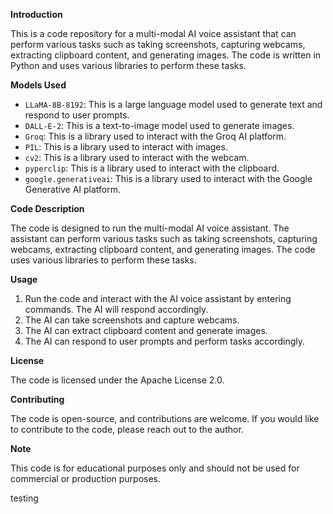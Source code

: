 **Introduction**

This is a code repository for a multi-modal AI voice assistant that can perform various tasks such as taking screenshots, capturing webcams, extracting clipboard content, and generating images. The code is written in Python and uses various libraries to perform these tasks.

**Models Used**

- `LLaMA-8B-8192`: This is a large language model used to generate text and respond to user prompts.
- `DALL-E-2`: This is a text-to-image model used to generate images.
- `Groq`: This is a library used to interact with the Groq AI platform.
- `PIL`: This is a library used to interact with images.
- `cv2`: This is a library used to interact with the webcam.
- `pyperclip`: This is a library used to interact with the clipboard.
- `google.generativeai`: This is a library used to interact with the Google Generative AI platform.

**Code Description**

The code is designed to run the multi-modal AI voice assistant. The assistant can perform various tasks such as taking screenshots, capturing webcams, extracting clipboard content, and generating images. The code uses various libraries to perform these tasks.

**Usage**

1. Run the code and interact with the AI voice assistant by entering commands. The AI will respond accordingly.
2. The AI can take screenshots and capture webcams.
3. The AI can extract clipboard content and generate images.
4. The AI can respond to user prompts and perform tasks accordingly.

**License**

The code is licensed under the Apache License 2.0.

**Contributing**

The code is open-source, and contributions are welcome. If you would like to contribute to the code, please reach out to the author.

**Note**

This code is for educational purposes only and should not be used for commercial or production purposes.

testing